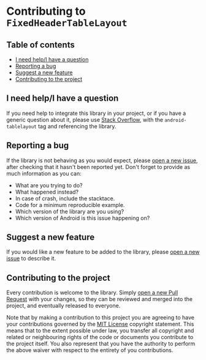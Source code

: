 # Contributing to `FixedHeaderTableLayout`

## Table of contents

- [I need help/I have a question](#i-need-helpi-have-a-question)
- [Reporting a bug](#reporting-a-bug)
- [Suggest a new feature](#suggest-a-new-feature)
- [Contributing to the project](#contributing-to-the-project)

## I need help/I have a question

If you need help to integrate this library in your project, or if you have a generic question about it, please use [Stack Overflow](https://stackoverflow.com/questions/tagged/android-tablelayout), with the `android-tablelayout` tag and referencing the library.

## Reporting a bug

If the library is not behaving as you would expect, please [open a new issue](https://github.com/Zardozz/FixedHeaderTableLayout/issues/new?labels=bug&template=bug_report.md), after checking that it hasn't been reported yet.
Don't forget to provide as much information as you can:

- What are you trying to do?
- What happened instead?
- In case of crash, include the stacktace.
- Code for a minimum reproducible example.
- Which version of the library are you using?
- Which version of Android is this issue happening on?

## Suggest a new feature

If you would like a new feature to be added to the library, please [open a new issue](https://github.com/Zardozz/FixedHeaderTableLayout/issues/new?labels=enhancement&template=feature_request.md) to describe it.

## Contributing to the project

Every contribution is welcome to the library. Simply [open a new Pull Request](https://github.com/Zardozz/FixedHeaderTableLayout/compare) with your changes, so they can be reviewed and merged into the project, and eventually released to everyone.

Note that by making a contribution to this project you are agreeing to have your contributions governed by the [MIT License](https://github.com/Zardozz/FixedHeaderTableLayout/blob/master/LICENSE) copyright statement.
This means that to the extent possible under law, you transfer all copyright and related or neighbouring rights of the code or documents you contribute to the project itself. You also represent that you have the authority to perform the above waiver with respect to the entirety of you contributions.